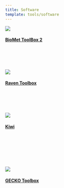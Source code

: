```yaml
---
title: Software
template: tools/software
---
```


<a href="http://biomet-toolbox.chalmers.se/">
  <img class="project-logo" src="/img/logo_biomet.png" />
  <h4>BioMet ToolBox 2</h4>
</a><br><br><br><br>

<a href="https://github.com/SysBioChalmers/RAVEN">
  <img class="project-logo" src="/img/logo_raven.png" />
  <h4>Raven Toolbox</h4>
</a><br><br><br><br>

<a href="https://github.com/SysBioChalmers/Kiwi">
  <img class="project-logo" src="/img/logo_kiwi.png" />
  <h4>Kiwi</h4>
</a><br><br><br><br><br><br>

<a href="https://github.com/SysBioChalmers/GECKO">
  <img class="project-logo" src="/img/logo_gecko.png" />
  <h4>GECKO Toolbox</h4>
</a><br><br><br><br>
